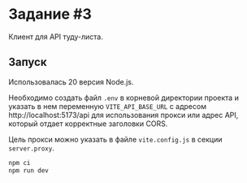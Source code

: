 # Задание #3

Клиент для API туду-листа.

## Запуск

Использовалась 20 версия Node.js.

Необходимо создать файл `.env` в корневой директории проекта и указать в нем переменную `VITE_API_BASE_URL` с адресом http://localhost:5173/api для использования прокси или адрес API, который отдает корректные заголовки CORS.

Цель прокси можно указать в файле `vite.config.js` в секции `server.proxy`.

```bash
npm ci
npm run dev
```
